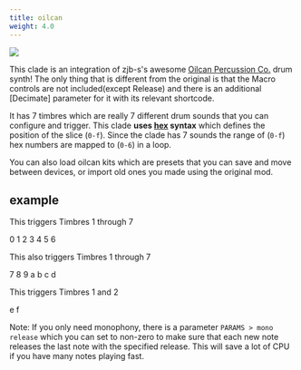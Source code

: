 ```yaml
---
title: oilcan
weight: 4.0
---
```


<img src="/static/passersby.png" class="fr">

This clade is an integration of zjb-s's awesome [Oilcan Percussion Co.](https://github.com/zjb-s/oilcan/tree/main) drum synth! The only thing that is different from the original is that the Macro controls are not included(except Release) and there is an additional [Decimate] parameter for it with its relevant shortcode.


It has 7 timbres which are really 7 different drum sounds that you can configure and trigger.
This clade **uses [hex](#hex) syntax** which defines the position of the slice (`0-f`). Since the clade has 7 sounds the range of (`0-f`) hex numbers are mapped to (`0-6`) in a loop. 


You can also load oilcan kits which are presets that you can save and move between devices, or import old ones you made using the original mod. 

## example

This triggers Timbres 1 through 7
<p class="shiny">0 1 2 3 4 5 6</p>

This also triggers Timbres 1 through 7
<p class="shiny">7 8 9 a b c d</p>

This triggers Timbres 1 and 2
<p class="shiny">e f</p>

Note: If you only need monophony, there is a parameter `PARAMS > mono release` which you can set to non-zero to make sure that each new note releases the last note with the specified release. This will save a lot of CPU if you have many notes playing fast.
